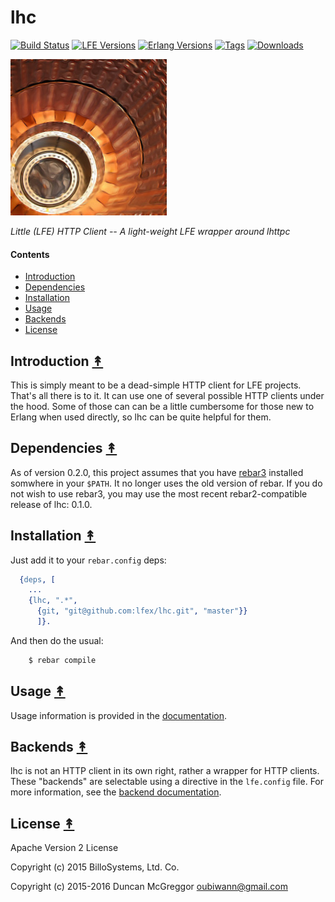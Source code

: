 # lhc

[![Build Status][travis badge]][travis]
[![LFE Versions][lfe badge]][lfe]
[![Erlang Versions][erlang badge]][versions]
[![Tags][github tags badge]][github tags]
[![Downloads][hex downloads]][hex package]

[![LHC project logo][logo]][logo-large]

*Little (LFE) HTTP Client -- A light-weight LFE wrapper around lhttpc*


#### Contents

* [Introduction](#introduction-)
* [Dependencies](#dependencies-)
* [Installation](#installation-)
* [Usage](#usage-)
* [Backends](#backends-)
* [License](#license-)


## Introduction [&#x219F;](#contents)

This is simply meant to be a dead-simple HTTP client for LFE projects. That's
all there is to it. It can use one of several possible HTTP clients under the hood. Some of those can can be a little cumbersome for those new to Erlang when used directly, so lhc can be quite helpful for them.


## Dependencies [&#x219F;](#contents)

As of version 0.2.0, this project assumes that you have
[rebar3](https://github.com/rebar/rebar3) installed somwhere in your `$PATH`.
It no longer uses the old version of rebar. If you do not wish to use rebar3,
you may use the most recent rebar2-compatible release of lhc: 0.1.0.


## Installation [&#x219F;](#contents)

Just add it to your `rebar.config` deps:

```erlang
  {deps, [
    ...
    {lhc, ".*",
      {git, "git@github.com:lfex/lhc.git", "master"}}
      ]}.
```

And then do the usual:

```bash
    $ rebar compile
```


## Usage [&#x219F;](#contents)

Usage information is provided in the [documentation](http://lfex.github.io/lhc/).


## Backends [&#x219F;](#contents)

lhc is not an HTTP client in its own right, rather a wrapper for HTTP clients.
These "backends" are selectable using a directive in the `lfe.config` file.
For more information, see the
[backend documentation](http://lfex.github.io/lhc/current/#backends).


## License [&#x219F;](#contents)

Apache Version 2 License

Copyright (c) 2015 BilloSystems, Ltd. Co.

Copyright (c) 2015-2016 Duncan McGreggor <oubiwann@gmail.com>


<!-- Named page links below: /-->

[logo]: priv/images/lhc-small.jpg
[logo-large]: priv/images/lhc.jpg
[org]: https://github.com/lfex
[github]: https://github.com/lfex/lhc
[gitlab]: https://gitlab.com/lfex/lhc
[travis]: https://travis-ci.org/lfex/lhc
[travis badge]: https://img.shields.io/travis/lfex/lhc.svg
[lfe]: https://github.com/rvirding/lfe
[lfe badge]: https://img.shields.io/badge/lfe-1.2.0-blue.svg
[erlang badge]: https://img.shields.io/badge/erlang-R15%20to%2019.1-blue.svg
[versions]: https://github.com/lfex/lhc/blob/master/.travis.yml
[github tags]: https://github.com/lfex/lhc/tags
[github tags badge]: https://img.shields.io/github/tag/lfex/lhc.svg
[github downloads]: https://img.shields.io/github/downloads/lfex/lhc/total.svg
[hex badge]: https://img.shields.io/hexpm/v/lhc.svg?maxAge=2592000
[hex package]: https://hex.pm/packages/lhc
[hex downloads]: https://img.shields.io/hexpm/dt/lhc.svg
